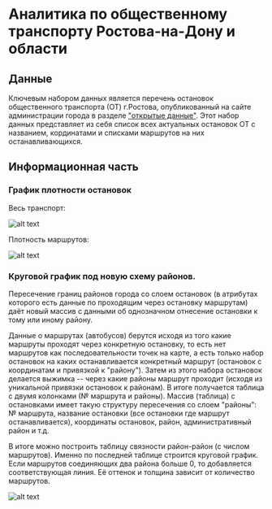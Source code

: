 # Аналитика по общественному транспорту Ростова-на-Дону и области

## Данные

Ключевым набором данных является перечень остановок общественного транспорта (ОТ) г.Ростова, опубликованный на сайте администрации города в разделе ["открытые данные"](http://rostov-gorod.ru/opendata/). Этот набор данных представляет из себя список всех актуальных остановок ОТ с названием, кординатами и списками маршрутов на них останавливающихся.

## Информационная часть

### График плотности остановок

Весь транспорт: 

![alt text](http://images.vfl.ru/ii/1539768802/e88b38a1/23840131_m.png "Весь транспорт")

Плотность маршрутов:

![alt text](http://images.vfl.ru/ii/1539768797/54768f39/23840130_m.png "Весь транспорт")

### Круговой график под новую схему районов.

Пересечение границ районов города со слоем остановок (в атрибутах которого есть данные по проходящим через остановку маршрутам) даёт новый массив с данными об однозначном отнесение остановки к тому или иному району.

Данные о маршрутах (автобусов) берутся исходя из того какие маршруты проходят через конкретную остановку, то есть нет маршрутов как последовательности точек на карте, а есть только набор остановок на каких останавливается конкретный маршрут (остановок с координатам и привязкой к "району"). Затем из этого набора остановок делается выжимка -- через какие районы маршрут проходит (исходя из уникальной привязки остановок к районам). В итоге получается таблица с двумя колонками (№ маршрута и районы). Массив (таблица) с остановками имеет такую структуру пересечения со слоем "районы": № маршрута, название остановки (все остановки где маршрут останавливается), координаты остановок, район, административный район и т.д.

В итоге можно построить таблицу связности район-район (с числом маршрутов). Именно по последней таблице строится круговой график. Если маршрутов соединяющих два района больше 0, то добавляется соответствующая линия. Её оттенок и толщина зависит от количество маршрутов.

![alt text](http://images.vfl.ru/ii/1539769110/b18fc047/23840171_m.png "Связность районов")
